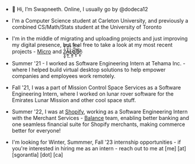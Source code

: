 - 👋 Hi, I’m Swapneeth. Online, I usually go by @dodeca12
- I'm a Computer Science student at Carleton University, and previously a combined CS/Math/Stats student at the University of Toronto
- I'm in the middle of migrating and uploading projects and just improving my digital presence, but feel free to take a look at my most recent projects - [Micro](https://github.com/dodeca12/Micro) and [Z̷̧̬͚̟̔̊̽͠Å̶̬͇͕̅͂͟͡L̾ͣͪ҉̶̧͇͈̤G̿̿ͣ҉̪͓̱͞͝O̴̍ͨ͆҉̶̝̫͓](https://github.com/dodeca12/Zalgo)!

- Summer '21 - I worked as Software Engineering Intern at Tehama Inc. - where I helped build virtual desktop solutions to help empower companies and employees work remotely.

- Fall '21, I was a part of Mission Control Space Services as a Software Engineering Intern, where I worked on lunar rover software for the Emirates Lunar Mission and other cool space stuff.

- Summer '22, I was at [Shopify](https://shopify.com/), working as a Software Engineering Intern with the Merchant Services - [Balance](https://shopify.com/balance) team, enabling better banking and one seamless financial suite for Shopify merchants, making commerce better for everyone!

- I'm looking for Winter, Summmer, Fall '23 internship opportunities - if you're interested in hiring me as an intern - reach out to me at [me] [at] [sgorantla] [dot] [ca]

<!---
dodeca12/dodeca12 is a ✨ special ✨ repository because its `README.md` (this file) appears on your GitHub profile.
You can click the Preview link to take a look at your changes.
--->
